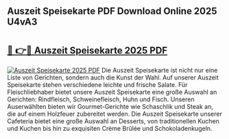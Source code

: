 ## Auszeit Speisekarte PDF Download Online 2025 U4vA3

# <h2><a href="http://gcbbwr.nevu.top/?p=Auszeit+Speisekarte">🔗 👉🔴 Auszeit Speisekarte 2025 PDF</a></h2>

[![Auszeit Speisekarte 2025 PDF](https://i.imgur.com/dBaPXMq.png)](http://gcbbwr.nevu.top/?p=Auszeit+Speisekarte)
Die Auszeit Speisekarte ist nicht nur eine Liste von Gerichten, sondern auch die Kunst der Wahl. Auf unserer Auszeit Speisekarte stehen verschiedene leichte und frische Salate. Für Fleischliebhaber bietet unsere Auszeit Speisekarte eine große Auswahl an Gerichten: Rindfleisch, Schweinefleisch, Huhn und Fisch. Unseren Auserwählten bieten wir Gourmet-Gerichte wie Schaschlik und Steak an, die auf einem Holzfeuer zubereitet werden. Die Auszeit Speisekarte unserer Cafeteria bietet eine große Auswahl an Desserts, von traditionellen Kuchen und Kuchen bis hin zu exquisiten Crème Brûlée und Schokoladenkugeln.
